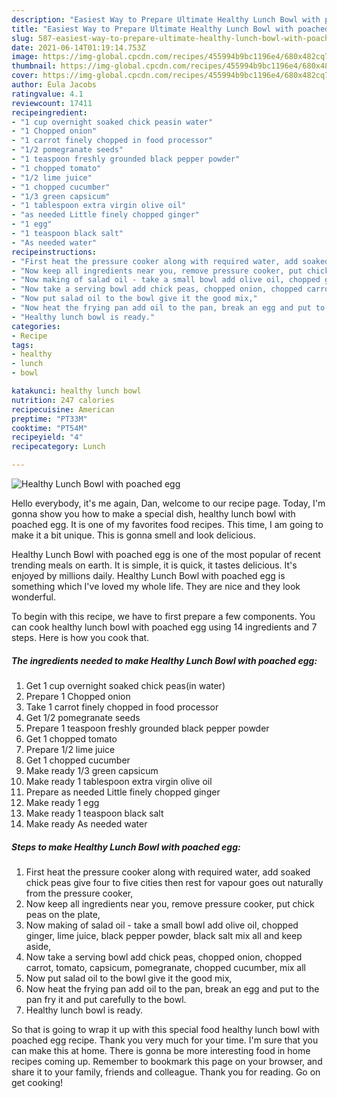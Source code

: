 ```yaml
---
description: "Easiest Way to Prepare Ultimate Healthy Lunch Bowl with poached egg"
title: "Easiest Way to Prepare Ultimate Healthy Lunch Bowl with poached egg"
slug: 587-easiest-way-to-prepare-ultimate-healthy-lunch-bowl-with-poached-egg
date: 2021-06-14T01:19:14.753Z
image: https://img-global.cpcdn.com/recipes/455994b9bc1196e4/680x482cq70/healthy-lunch-bowl-with-poached-egg-recipe-main-photo.jpg
thumbnail: https://img-global.cpcdn.com/recipes/455994b9bc1196e4/680x482cq70/healthy-lunch-bowl-with-poached-egg-recipe-main-photo.jpg
cover: https://img-global.cpcdn.com/recipes/455994b9bc1196e4/680x482cq70/healthy-lunch-bowl-with-poached-egg-recipe-main-photo.jpg
author: Eula Jacobs
ratingvalue: 4.1
reviewcount: 17411
recipeingredient:
- "1 cup overnight soaked chick peasin water"
- "1 Chopped onion"
- "1 carrot finely chopped in food processor"
- "1/2 pomegranate seeds"
- "1 teaspoon freshly grounded black pepper powder"
- "1 chopped tomato"
- "1/2 lime juice"
- "1 chopped cucumber"
- "1/3 green capsicum"
- "1 tablespoon extra virgin olive oil"
- "as needed Little finely chopped ginger"
- "1 egg"
- "1 teaspoon black salt"
- "As needed water"
recipeinstructions:
- "First heat the pressure cooker along with required water, add soaked chick peas give four to five cities then rest for vapour goes out naturally from the pressure cooker,"
- "Now keep all ingredients near you, remove pressure cooker, put chick peas on the plate,"
- "Now making of salad oil - take a small bowl add olive oil, chopped ginger, lime juice, black pepper powder, black salt mix all and keep aside,"
- "Now take a serving bowl add chick peas, chopped onion, chopped carrot, tomato, capsicum, pomegranate, chopped cucumber, mix all"
- "Now put salad oil to the bowl give it the good mix,"
- "Now heat the frying pan add oil to the pan, break an egg and put to the pan fry it and put carefully to the bowl."
- "Healthy lunch bowl is ready."
categories:
- Recipe
tags:
- healthy
- lunch
- bowl

katakunci: healthy lunch bowl 
nutrition: 247 calories
recipecuisine: American
preptime: "PT33M"
cooktime: "PT54M"
recipeyield: "4"
recipecategory: Lunch

---
```



![Healthy Lunch Bowl with poached egg](https://img-global.cpcdn.com/recipes/455994b9bc1196e4/680x482cq70/healthy-lunch-bowl-with-poached-egg-recipe-main-photo.jpg)

Hello everybody, it's me again, Dan, welcome to our recipe page. Today, I'm gonna show you how to make a special dish, healthy lunch bowl with poached egg. It is one of my favorites food recipes. This time, I am going to make it a bit unique. This is gonna smell and look delicious.



Healthy Lunch Bowl with poached egg is one of the most popular of recent trending meals on earth. It is simple, it is quick, it tastes delicious. It's enjoyed by millions daily. Healthy Lunch Bowl with poached egg is something which I've loved my whole life. They are nice and they look wonderful.


To begin with this recipe, we have to first prepare a few components. You can cook healthy lunch bowl with poached egg using 14 ingredients and 7 steps. Here is how you cook that.

<!--inarticleads1-->

##### The ingredients needed to make Healthy Lunch Bowl with poached egg:

1. Get 1 cup overnight soaked chick peas(in water)
1. Prepare 1 Chopped onion
1. Take 1 carrot finely chopped in food processor
1. Get 1/2 pomegranate seeds
1. Prepare 1 teaspoon freshly grounded black pepper powder
1. Get 1 chopped tomato
1. Prepare 1/2 lime juice
1. Get 1 chopped cucumber
1. Make ready 1/3 green capsicum
1. Make ready 1 tablespoon extra virgin olive oil
1. Prepare as needed Little finely chopped ginger
1. Make ready 1 egg
1. Make ready 1 teaspoon black salt
1. Make ready As needed water




<!--inarticleads2-->

##### Steps to make Healthy Lunch Bowl with poached egg:

1. First heat the pressure cooker along with required water, add soaked chick peas give four to five cities then rest for vapour goes out naturally from the pressure cooker,
1. Now keep all ingredients near you, remove pressure cooker, put chick peas on the plate,
1. Now making of salad oil - take a small bowl add olive oil, chopped ginger, lime juice, black pepper powder, black salt mix all and keep aside,
1. Now take a serving bowl add chick peas, chopped onion, chopped carrot, tomato, capsicum, pomegranate, chopped cucumber, mix all
1. Now put salad oil to the bowl give it the good mix,
1. Now heat the frying pan add oil to the pan, break an egg and put to the pan fry it and put carefully to the bowl.
1. Healthy lunch bowl is ready.




So that is going to wrap it up with this special food healthy lunch bowl with poached egg recipe. Thank you very much for your time. I'm sure that you can make this at home. There is gonna be more interesting food in home recipes coming up. Remember to bookmark this page on your browser, and share it to your family, friends and colleague. Thank you for reading. Go on get cooking!
